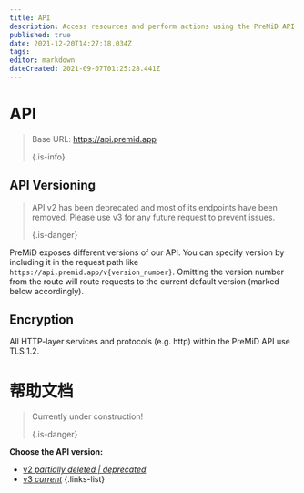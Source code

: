 ```yaml
---
title: API
description: Access resources and perform actions using the PreMiD API
published: true
date: 2021-12-20T14:27:18.034Z
tags:
editor: markdown
dateCreated: 2021-09-07T01:25:28.441Z
---
```


# API

> Base URL: https://api.premid.app
>
> {.is-info}

## API Versioning
> API v2 has been deprecated and most of its endpoints have been removed. Please use v3 for any future request to prevent issues.
>
> {.is-danger}

PreMiD exposes different versions of our API. You can specify version by including it in the request path like `https://api.premid.app/v{version_number}`. Omitting the version number from the route will route requests to the current default version (marked below accordingly).

## Encryption

All HTTP-layer services and protocols (e.g. http) within the PreMiD API use TLS 1.2.

# 帮助文档
> Currently under construction!
>
> {.is-danger}

**Choose the API version:**
- [v2 *partially deleted | deprecated*](/dev/api/v2)
- [v3 *current*](/dev/api/v3)
{.links-list}
